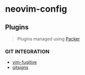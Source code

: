 # neovim-config

## Plugins

> Plugins managed using [Packer](https://github.com/wbthomason/packer.nvim)

### GIT INTEGRATION
- [vim-fugitive](https://github.com/tpope/vim-fugitive)
- [gitsigns](https://github.com/lewis6991/gitsigns.nvim)
